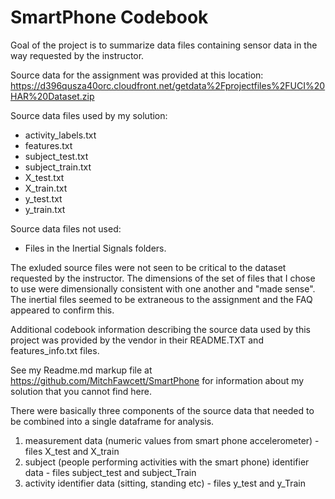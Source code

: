 # SmartPhone Codebook

Goal of the project is to summarize data files containing sensor data in the way requested by the instructor.

Source data for the assignment was provided at this location:
 https://d396qusza40orc.cloudfront.net/getdata%2Fprojectfiles%2FUCI%20HAR%20Dataset.zip 

Source data files used by my solution:
* activity_labels.txt 
* features.txt
* subject_test.txt
* subject_train.txt
* X_test.txt
* X_train.txt
* y_test.txt
* y_train.txt

Source data files not used: 
* Files in the Inertial Signals folders. 
 
The exluded source files were not seen to be critical to the dataset requested by the instructor. The dimensions of the set of files that I chose to use were dimensionally consistent with one another and "made sense". The inertial files seemed to be extraneous to the assignment and the FAQ appeared to confirm this.

Additional codebook information describing the source data used by this project was provided by the vendor in their README.TXT and features_info.txt files. 

See my Readme.md markup file at https://github.com/MitchFawcett/SmartPhone for information about my solution that you cannot find here.

There were basically three components of the source data that needed to be combined into a single dataframe for analysis.
1. measurement data (numeric values from smart phone accelerometer) - files X_test and X_train  
2. subject (people performing activities with the smart phone) identifier data - files subject_test and subject_Train  
3. activity identifier data (sitting, standing etc) - files y_test and y_Train  

 


